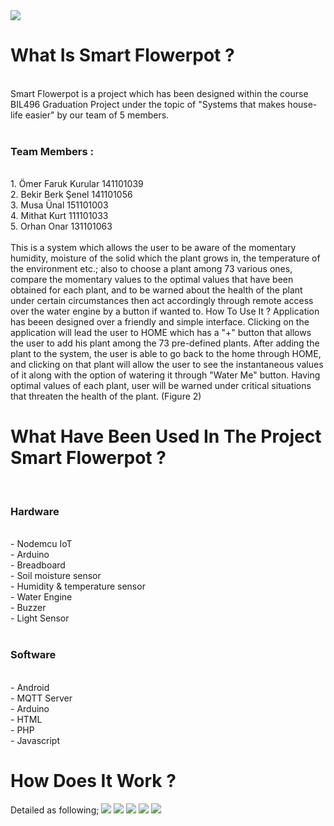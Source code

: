 ﻿
<img src="https://github.com/Smart-flowerpot/Smart-Flowerpot-Arduino/blob/master/Alternatif_Logo.png" />

<h1>What Is Smart Flowerpot ?</h1>
<br>
Smart Flowerpot is a project which has been designed within the course BIL496 Graduation Project under the topic of "Systems that makes house-life easier" by our team of 5 members. 
<br>
<br>
<h3>Team Members :</h3>
<br>
1. Ömer Faruk Kurular 141101039
<br>
2. Bekir Berk Şenel 141101056
<br>
3. Musa Ünal 151101003
<br>
4. Mithat Kurt 111101033
<br>
5. Orhan Onar 131101063
<br>
<br>
This is a system which allows the user to be aware of the momentary humidity, moisture of the solid which the plant grows in, the temperature of the environment etc.; also to choose a plant among 73 various ones, compare the momentary values to the optimal values 
that have been obtained for each plant, and to be warned about the health of the plant under certain circumstances then act accordingly
through remote access over the water engine by a button if wanted to.
How To Use It ?
Application has beeen designed over a friendly and simple interface. Clicking on the application will lead the user to HOME which has 
a "+" button that allows the user to add his plant among the 73 pre-defined plants. After adding the plant to the system, the user is able to go back to the home through HOME, and clicking on that plant will allow the user to see the instantaneous values of it along with the option of watering it through "Water Me" button. Having optimal values of each plant, user will be warned under critical situations that threaten the health of the plant. (Figure 2)

<h1>What Have Been Used In The Project Smart Flowerpot ?</h1>
<br>
<h3>Hardware</h3>
<br>
- Nodemcu IoT 
<br>
- Arduino
<br>
- Breadboard
<br>
- Soil moisture sensor
<br>
- Humidity & temperature sensor
<br>
- Water Engine
<br>
- Buzzer
<br>
- Light Sensor
<br>
<br>
<h3>Software</h3>
<br>
- Android
<br>
- MQTT Server
<br>
- Arduino
<br>
- HTML
<br>
- PHP
<br>
- Javascript
<br>
<h1>How Does It Work ?</h1>
Detailed as following;


<img src="https://github.com/Smart-flowerpot/Smart-Flowerpot-Arduino/blob/master/Schema1.png" />
<img src="https://github.com/Smart-flowerpot/Smart-Flowerpot-Backend/blob/master/Start-%20S.png" />
<img src="https://github.com/Smart-flowerpot/Smart-Flowerpot-Backend/blob/master/Data-%20S.png" />
<img src="https://github.com/Smart-flowerpot/Smart-Flowerpot-Backend/blob/master/Achievement-%20S.png" />
<img src="https://github.com/Smart-flowerpot/Smart-Flowerpot-Backend/blob/master/Graph-%20S.png" />
